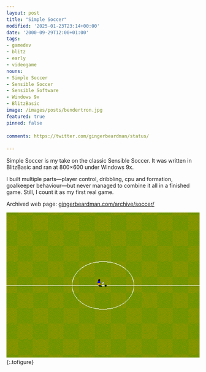 ```yaml
---
layout: post
title: "Simple Soccer"
modified: '2025-01-23T23:14+00:00'
date: '2000-09-29T12:00+01:00'
tags:
- gamedev
- blitz
- early
- videogame
nouns:
- Simple Soccer
- Sensible Soccer
- Sensible Software
- Windows 9x
- BlitzBasic
image: /images/posts/bendertron.jpg
featured: true
pinned: false

comments: https://twitter.com/gingerbeardman/status/

---
```


Simple Soccer is my take on the classic Sensible Soccer. It was written in BlitzBasic and ran at 800×600 under Windows 9x.

I built multiple parts—player control, dribbling, cpu and formation, goalkeeper behaviour—but never managed to combine it all in a finished game. Still, I count it as my first real game.

Archived web page: [gingerbeardman.com/archive/soccer/](https://www.gingerbeardman.com/archive/soccer/)

![IMG](/images/posts/simple-soccer.png "The beautiful game")
{:.tofigure}
